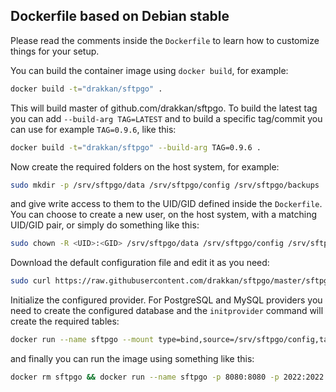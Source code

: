 ## Dockerfile based on Debian stable

Please read the comments inside the `Dockerfile` to learn how to customize things for your setup.

You can build the container image using `docker build`, for example:

```bash
docker build -t="drakkan/sftpgo" .
```

This will build master of github.com/drakkan/sftpgo. To build the latest tag you can add `--build-arg TAG=LATEST`
and to build a specific tag/commit you can use for example `TAG=0.9.6`, like this:

```bash
docker build -t="drakkan/sftpgo" --build-arg TAG=0.9.6 .
```

Now create the required folders on the host system, for example:

```bash
sudo mkdir -p /srv/sftpgo/data /srv/sftpgo/config /srv/sftpgo/backups
```

and give write access to them to the UID/GID defined inside the `Dockerfile`. You can choose to create a new user, on the host system, with a matching UID/GID pair, or simply do something like this:

```bash
sudo chown -R <UID>:<GID> /srv/sftpgo/data /srv/sftpgo/config /srv/sftpgo/backups
```

Download the default configuration file and edit it as you need:

```bash
sudo curl https://raw.githubusercontent.com/drakkan/sftpgo/master/sftpgo.json -o /srv/sftpgo/config/sftpgo.json
```

Initialize the configured provider. For PostgreSQL and MySQL providers you need to create the configured database and the `initprovider` command will create the required tables:

```bash
docker run --name sftpgo --mount type=bind,source=/srv/sftpgo/config,target=/app/config drakkan/sftpgo initprovider -c /app/config
```

and finally you can run the image using something like this:

```bash
docker rm sftpgo && docker run --name sftpgo -p 8080:8080 -p 2022:2022 --mount type=bind,source=/srv/sftpgo/data,target=/app/data --mount type=bind,source=/srv/sftpgo/config,target=/app/config --mount type=bind,source=/srv/sftpgo/backups,target=/app/backups drakkan/sftpgo
```
